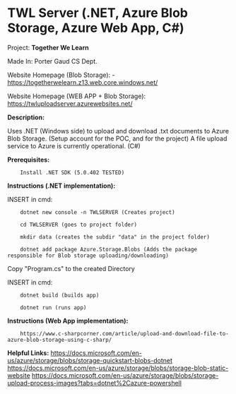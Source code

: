 # TWL Server (.NET, Azure Blob Storage, Azure Web App, C#)

  Project: **Together We Learn**

  Made In: Porter Gaud CS Dept.
  
  Website Homepage (Blob Storage): - https://togetherwelearn.z13.web.core.windows.net/
  
  Website Homepage (WEB APP + Blob Storage): https://twluploadserver.azurewebsites.net/

**Description:**

   Uses .NET (Windows side) to upload and download .txt documents to Azure Blob Storage. (Setup account for the POC, and for the project) A file upload service to Azure is currently operational. (C#)

**Prerequisites:**

        Install .NET SDK (5.0.402 TESTED)

**Instructions (.NET implementation):**
        
INSERT in cmd:
        
        dotnet new console -n TWLSERVER (Creates project)

        cd TWLSERVER (goes to project folder)

        mkdir data (creates the subdir "data" in the project folder)

        dotnet add package Azure.Storage.Blobs (Adds the package responsible for Blob storage uploading/downloading)

Copy "Program.cs" to the created Directory

INSERT in cmd:

        dotnet build (builds app)

        dotnet run (runs app)
        
**Instructions (Web App implementation):**
        
        https://www.c-sharpcorner.com/article/upload-and-download-file-to-azure-blob-storage-using-c-sharp/
        
        
**Helpful Links:**
        https://docs.microsoft.com/en-us/azure/storage/blobs/storage-quickstart-blobs-dotnet
        https://docs.microsoft.com/en-us/azure/storage/blobs/storage-blob-static-website
        https://docs.microsoft.com/en-us/azure/storage/blobs/storage-upload-process-images?tabs=dotnet%2Cazure-powershell
